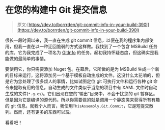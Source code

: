 # 在您的构建中 Git 提交信息

> 原文:[https://dev.to/borrrden/git-commit-info-in-your-build-390l](https://dev.to/borrrden/git-commit-info-in-your-build-390l)

很长一段时间以来，我一直在生成 git commit 信息，以便在我的程序集内部使用，但我一直在以一种迂回脆弱的方式这样做。我找到了一个包含 MSBuild 任务的库，它为我完成了一项名为 [GitInfo](https://github.com/kzu/GitInfo) 的任务。起初我持怀疑态度，但这确实是我能做的最简单的事情。

要使用它，你只需要添加 Nuget 包。在幕后，它所做的是为 MSBuild 生成一个新的目标来运行，这将添加另一个基于模板自动生成的文件。这没什么太花哨的，但是它为您处理了很多烦人的事情，比如试图定位 git 可执行文件和运行各种 git 命令来提取有用的信息。自动生成的文件类似于当您的项目中有 XAML 文件时自动生成的文件(`*.g.cs`)。它们出现在您的“输出”目录中，不会干扰您的 git 暂存区。但是因为它是编译的源代码，所以你需要做的就是调用一个静态类来获得所有有趣的 git 信息。就我个人而言，我使用`ThisAssembly.Git.Commit`，它是短提交散列。然而，还有更多的东西可以玩。

看看吧！